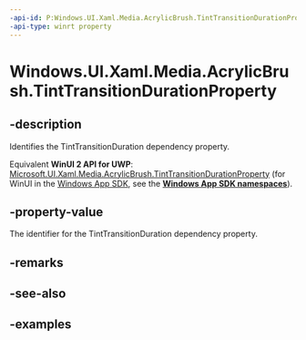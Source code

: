 ```yaml
---
-api-id: P:Windows.UI.Xaml.Media.AcrylicBrush.TintTransitionDurationProperty
-api-type: winrt property
---
```


<!-- Property syntax.
public DependencyProperty TintTransitionDurationProperty { get; }
-->

# Windows.UI.Xaml.Media.AcrylicBrush.TintTransitionDurationProperty

## -description

Identifies the TintTransitionDuration dependency property.

Equivalent **WinUI 2 API for UWP**: [Microsoft.UI.Xaml.Media.AcrylicBrush.TintTransitionDurationProperty](/windows/winui/api/microsoft.ui.xaml.media.acrylicbrush.tinttransitiondurationproperty) (for WinUI in the [Windows App SDK](/windows/apps/windows-app-sdk/), see the **[Windows App SDK namespaces](/windows/windows-app-sdk/api/winrt/)**).

## -property-value

The identifier for the TintTransitionDuration dependency property.

## -remarks

## -see-also

## -examples

